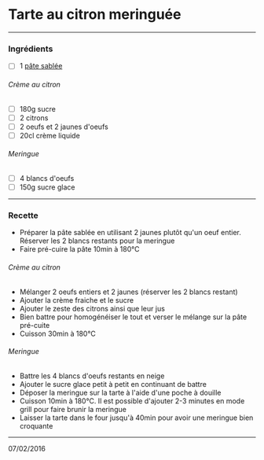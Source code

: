 # Tarte au citron meringuée

---

### Ingrédients

- [ ] 1 [pâte sablée](./pate_sablee.md)

###### Crème au citron

- [ ] 180g sucre
- [ ] 2 citrons
- [ ] 2 oeufs et 2 jaunes d'oeufs
- [ ] 20cl crème liquide

###### Meringue

- [ ] 4 blancs d'oeufs
- [ ] 150g sucre glace

---

### Recette

- Préparer la pâte sablée en utilisant 2 jaunes plutôt qu'un oeuf entier. Réserver les 2 blancs restants pour la meringue
- Faire pré-cuire la pâte 10min à 180°C

###### Crème au citron

- Mélanger 2 oeufs entiers et 2 jaunes (réserver les 2 blancs restant)
- Ajouter la crème fraiche et le sucre
- Ajouter le zeste des citrons ainsi que leur jus
- Bien battre pour homogénéiser le tout et verser le mélange sur la pâte pré-cuite
- Cuisson 30min à 180°C

###### Meringue

- Battre les 4 blancs d'oeufs restants en neige
- Ajouter le sucre glace petit à petit en continuant de battre
- Déposer la meringue sur la tarte à l'aide d'une poche à douille
- Cuisson 10min à 180°C. Il est possible d'ajouter 2-3 minutes en mode grill pour faire brunir la meringue 
- Laisser la tarte dans le four jusqu'à 40min pour avoir une meringue bien croquante

---

07/02/2016

